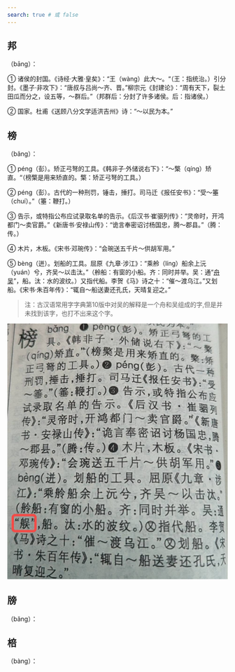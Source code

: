 ```yaml
---
search: true # 或 false
---
```


## 邦

（bāng）：

➀ 诸侯的封国。《诗经·大雅·皇矣》：“王（wàng）此大～。“（王：指统治。）引分封。《墨子·非攻下》：“唐叔与吕尚～齐、晋。”柳宗元《封建论》：“周有天下，裂土田瓜而分之，设五等，～群后。”（邦群后：分封了许多诸侯。后：指诸侯。）

➁ 国家。杜甫《送顾八分文学适洪吉州》诗：“～以民为本。”

## 榜

（bǎng）：

➀ péng（彭）。矫正弓弩的工具。《韩非子·外储说右下》：“～檠（qíng）矫直。“（榜檠是用来矫直的。檠：矫正弓弩的工具。）

➁ péng（彭）。古代的一种刑罚，锤击，捶打。司马迁《报任安书》：“受～箠（chuí）。”（箠：鞭打。）

➂ 告示，或特指公布应试录取名单的告示。《后汉书·崔骃列传》：“灵帝时，开鸿都门～卖官爵。”《新唐书·安禄山传》：“诡言奉密诏讨杨国忠，腾～郡县。”（腾：传。）

➃ 木片，木板。《宋书·邓琬传》：“会琬送五千片～供胡军用。”

➄ bèng（迸）。划船的工具。屈原《九章·涉江》：“乘舲（líng）船余上沅（yuán）兮，齐吴～以击汰。”（舲船：有窗的小船。齐：同时并举。吴：通“[舟吴](#注-舟吴)”，船。汰：水的波纹。）又指代船。李贺《马》诗之十：“催～渡乌江。”又划船。《宋书·朱百年传》：“辄自～船送妻还孔氏，天晴复迎之。”

> <span id="注-舟吴">注</span>：古汉语常用字字典第10版中对吴的解释是一个舟和吴组成的字,但是并未找到该字，也打不出来这个字。

![](./images/bang-1.jpeg)

## 牓

（bǎng）：

## 棓

（bàng）：